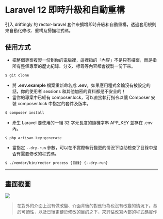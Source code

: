 # Laravel 12 即時升級和自動重構

引入 driftingly 的 rector-laravel 套件來擴增即時升級和自動重構，透過套用規則來自動化修改、重構及掃描程式碼。

## 使用方式
- 把整個專案複製一份到你的電腦裡，這裡指的「內容」不是只有檔案，而是指所有整個專案的歷史紀錄、分支、標籤等內容都會複製一份下來。
```sh
$ git clone
```
- 將 __.env.example__ 檔案重新命名成 __.env__，如果應用程式金鑰沒有被設定的話，你的使用者 sessions 和其他加密的資料都是不安全的！
- 當你的專案中已經有 composer.lock，可以直接執行指令以讓 Composer 安裝 composer.lock 中指定的套件及版本。
```sh
$ composer install
```
- 產生 Laravel 要使用的一組 32 字元長度的隨機字串 APP_KEY 並存在 .env 內。
```sh
$ php artisan key:generate
```
- 當指定 `--dry-run` 參數，可以在不實際執行變更的情況下協助檢查了目錄中是否有需要修改的程式碼。
```sh
$ ./vendor/bin/rector process {目錄} {--dry-run}
```
----

## 畫面截圖
![](https://i.imgur.com/lo9GyP1.png)
> 在對外的介面上沒有做改變、介面背後的對應行為也沒有改變的情況下，基於可讀性，以及日後更便於修改的目的之下，來評估改寫內部的程式碼實作

